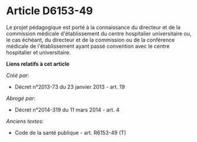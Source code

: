 # Article D6153-49

Le projet pédagogique est porté à la connaissance du directeur et de la commission médicale d'établissement du centre
hospitalier universitaire ou, le cas échéant, du directeur et de la commission ou de la conférence médicale de
l'établissement ayant passé convention avec le centre hospitalier et universitaire.

**Liens relatifs à cet article**

_Créé par_:

  - Décret n°2013-73 du 23 janvier 2013 - art. 19

_Abrogé par_:

  - Décret n°2014-319 du 11 mars 2014 - art. 4

_Anciens textes_:

  - Code de la santé publique - art. R6153-49 (T)
